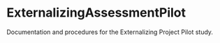 # ExternalizingAssessmentPilot
Documentation and procedures for the Externalizing Project Pilot study.
